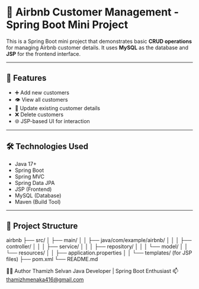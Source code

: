 # 🏡 Airbnb Customer Management - Spring Boot Mini Project

This is a Spring Boot mini project that demonstrates basic **CRUD operations** for managing Airbnb customer details. It uses **MySQL** as the database and **JSP** for the frontend interface.

---

## 🚀 Features

- ➕ Add new customers
- 👁️ View all customers
- 📝 Update existing customer details
- ❌ Delete customers
- 🌐 JSP-based UI for interaction

---

## 🛠️ Technologies Used

- Java 17+
- Spring Boot
- Spring MVC
- Spring Data JPA
- JSP (Frontend)
- MySQL (Database)
- Maven (Build Tool)

---

## 📁 Project Structure

airbnb
├── src/
│ ├── main/
│ │ ├── java/com/example/airbnb/
│ │ │ ├── controller/
│ │ │ ├── service/
│ │ │ ├── repository/
│ │ │ └── model/
│ │ └── resources/
│ │ ├── application.properties
│ │ └── templates/ (for JSP files)
├── pom.xml
└── README.md



🙋‍♂️ Author
Thamizh Selvan
Java Developer | Spring Boot Enthusiast
📫 thamizhmenaka416@gmail.com

